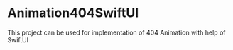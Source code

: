 # Animation404SwiftUI
This project can be used for implementation of 404 Animation with help of SwiftUI
